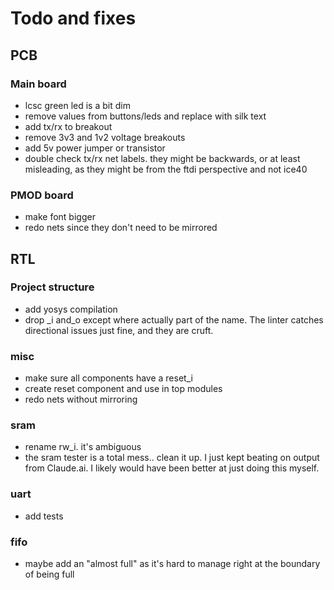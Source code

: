 # Todo and fixes

## PCB

### Main board

- lcsc green led is a bit dim
- remove values from buttons/leds and replace with silk text
- add tx/rx to breakout
- remove 3v3 and 1v2 voltage breakouts
- add 5v power jumper or transistor
- double check tx/rx net labels. they might be backwards, or at
  least misleading, as they might be from the ftdi perspective
  and not ice40

### PMOD board

- make font bigger
- redo nets since they don't need to be mirrored

## RTL

### Project structure

- add yosys compilation
- drop _i and_o except where actually part of the name.
  The linter catches directional issues just fine, and they are cruft.

### misc

- make sure all components have a reset_i
- create reset component and use in top modules
- redo nets without mirroring

### sram

- rename rw_i. it's ambiguous
- the sram tester is a total mess.. clean it up. I just kept beating on output
  from Claude.ai. I likely would have been better at just doing this myself.

### uart

- add tests

### fifo

- maybe add an "almost full" as it's hard to manage right
  at the boundary of being full

